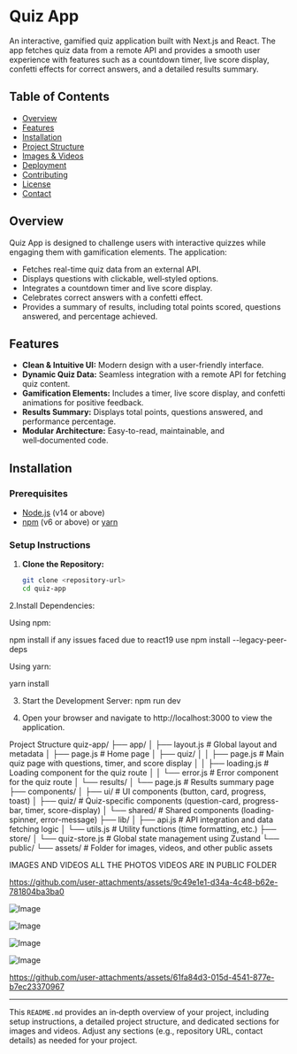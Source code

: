 # Quiz App

An interactive, gamified quiz application built with Next.js and React. The app fetches quiz data from a remote API and provides a smooth user experience with features such as a countdown timer, live score display, confetti effects for correct answers, and a detailed results summary.

## Table of Contents

- [Overview](#overview)
- [Features](#features)
- [Installation](#installation)
- [Project Structure](#project-structure)
- [Images & Videos](#images--videos)
- [Deployment](#deployment)
- [Contributing](#contributing)
- [License](#license)
- [Contact](#contact)

## Overview

Quiz App is designed to challenge users with interactive quizzes while engaging them with gamification elements. The application:
- Fetches real-time quiz data from an external API.
- Displays questions with clickable, well‑styled options.
- Integrates a countdown timer and live score display.
- Celebrates correct answers with a confetti effect.
- Provides a summary of results, including total points scored, questions answered, and percentage achieved.

## Features

- **Clean & Intuitive UI:** Modern design with a user-friendly interface.
- **Dynamic Quiz Data:** Seamless integration with a remote API for fetching quiz content.
- **Gamification Elements:** Includes a timer, live score display, and confetti animations for positive feedback.
- **Results Summary:** Displays total points, questions answered, and performance percentage.
- **Modular Architecture:** Easy-to-read, maintainable, and well‑documented code.

## Installation

### Prerequisites

- [Node.js](https://nodejs.org/) (v14 or above)
- [npm](https://www.npmjs.com/) (v6 or above) or [yarn](https://yarnpkg.com/)

### Setup Instructions

1. **Clone the Repository:**

   ```bash
   git clone <repository-url>
   cd quiz-app


2.Install Dependencies:

Using npm:

npm install 
if any issues faced due to react19 use npm install --legacy-peer-deps


Using yarn:

yarn install

3. Start the Development Server:
npm run dev


4. Open your browser and navigate to http://localhost:3000 to view the application.

Project Structure
quiz-app/
├── app/
│   ├── layout.js         # Global layout and metadata
│   ├── page.js           # Home page
│   ├── quiz/
│   │   ├── page.js       # Main quiz page with questions, timer, and score display
│   │   ├── loading.js    # Loading component for the quiz route
│   │   └── error.js      # Error component for the quiz route
│   └── results/
│       └── page.js       # Results summary page
├── components/
│   ├── ui/               # UI components (button, card, progress, toast)
│   ├── quiz/             # Quiz-specific components (question-card, progress-bar, timer, score-display)
│   └── shared/           # Shared components (loading-spinner, error-message)
├── lib/
│   ├── api.js            # API integration and data fetching logic
│   └── utils.js          # Utility functions (time formatting, etc.)
├── store/
│   └── quiz-store.js     # Global state management using Zustand
└── public/
    └── assets/           # Folder for images, videos, and other public assets


IMAGES AND VIDEOS
ALL THE PHOTOS VIDEOS ARE IN PUBLIC FOLDER 

https://github.com/user-attachments/assets/9c49e1e1-d34a-4c48-b62e-781804ba3ba0

![Image](https://github.com/user-attachments/assets/548cac35-9ecb-4de5-a255-963ce5524778)

![Image](https://github.com/user-attachments/assets/0445f15f-4018-4b91-afc4-af6e37378559)

![Image](https://github.com/user-attachments/assets/9c683538-937f-4841-ba0d-69615f414146)

![Image](https://github.com/user-attachments/assets/915b72e0-6550-457a-be12-720862f65a73)

https://github.com/user-attachments/assets/61fa84d3-015d-4541-877e-b7ec23370967





---

This `README.md` provides an in‑depth overview of your project, including setup instructions, a detailed project structure, and dedicated sections for images and videos. Adjust any sections (e.g., repository URL, contact details) as needed for your project.




